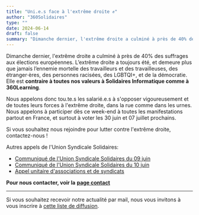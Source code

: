 ```yaml
---
title: "Uni.e.s face à l'extrême droite ✊"
author: "360Solidaires"
type: ""
date: 2024-06-14
draft: false
summary: "Dimanche dernier, l'extrême droite a culminé à près de 40% des suffrages. Nous appelons donc tou.te.s les salarié.e.s à s'opposer vigoureusement et de toutes leurs forces à l'extrême droite, dans la rue comme dans les urnes..."
---
```


Dimanche dernier, l'extrême droite a culminé à près de 40% des suffrages aux élections européennes. L’extrême droite a toujours été, et demeure plus que jamais l’ennemie mortelle des travailleurs et des travailleuses, des étranger⋅ères, des personnes racisées, des LGBTQI+, et de la démocratie. Elle est **contraire à toutes nos valeurs à Solidaires Informatique comme à 360Learning**.

Nous appelons donc tou.te.s les salarié.e.s à s'opposer vigoureusement et de toutes leurs forces à l'extrême droite, dans la rue comme dans les urnes. Nous appelons à participer dès ce week-end à toutes les manifestations partout en France, et surtout à voter les 30 juin et 07 juillet prochains.

Si vous souhaitez nous rejoindre pour lutter contre l'extrême droite, contactez-nous !

Autres appels de l'Union Syndicale Solidaires:
- [Communiqué de l'Union Syndicale Solidaires du 09 juin](https://solidaires.org/sinformer-et-agir/actualites-et-mobilisations/communiques/lextreme-droite-plus-que-jamais-un-danger-mortel/)
- [Communiqué de l'Union Syndicale Solidaires du 10 juin](https://solidaires.org/sinformer-et-agir/actualites-et-mobilisations/communiques/apres-le-choc-des-europeennes-les-exigences-sociales-doivent-etre-entendues/)
- [Appel unitaire d'associations et de syndicats](https://www.solidaires.org/sinformer-et-agir/actualites-et-mobilisations/nationales/appel-unitaire-du-12-juin-2024-ensemble-contre-lextreme-droite/)

**Pour nous contacter, voir la** [**page contact**](../../page/contact)

----------

Si vous souhaitez recevoir notre actualité par mail, nous vous invitons à vous inscrire à [cette liste de diffusion](https://listes.solidairesinformatique.org/sympa/subscribe/news.360solidaires).

